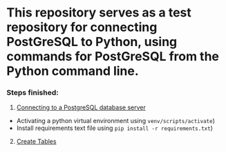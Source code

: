 # This repository serves as a test repository for connecting PostGreSQL to Python, using commands for PostGreSQL from the Python command line.

### Steps finished:
1. [Connecting to a PostgreSQL database server](https://www.postgresqltutorial.com/postgresql-python/connect/)
- Activating a python virtual environment using `venv/scripts/activate`)
- Install requirements text file using `pip install -r requirements.txt`)
2. [Create Tables](https://www.postgresqltutorial.com/postgresql-python/create-tables/)